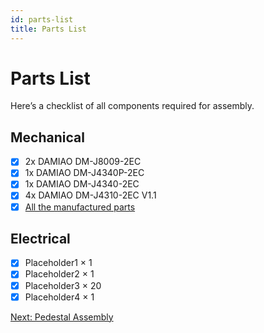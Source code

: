 ```yaml
---
id: parts-list
title: Parts List
---
```


# Parts List

Here’s a checklist of all components required for assembly.

## Mechanical

- [x] 2x DAMIAO DM-J8009-2EC  
- [x] 1x DAMIAO DM-J4340P-2EC  
- [x] 1x DAMIAO DM-J4340-2EC 
- [x] 4x DAMIAO DM-J4310-2EC V1.1 
- [x] [All the manufactured parts](/arm-BOM)
## Electrical

- [x] Placeholder1 × 1  
- [x] Placeholder2 × 1  
- [x] Placeholder3 × 20  
- [x] Placeholder4 × 1  

[Next: Pedestal Assembly](./pedestal-assembly)

